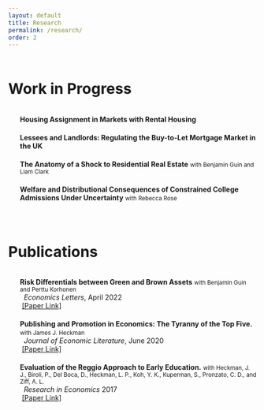 ```yaml
---
layout: default
title: Research
permalink: /research/
order: 2
---
```


<style type="text/css">
  ul li {
    margin-bottom: 20px;
    }
</style>
<div style="line-height:50%;">
    <br>
</div>

<div>
    <h1 style="font-size: 30px;">
    Work in Progress
    </h1>
</div>

<div style="line-height:10%;">
    <br>
</div>

<ul style="list-style-type:none;">
<li><b>Housing Assignment in Markets with Rental Housing</b></li>
<li><b>Lessees and Landlords: Regulating the Buy-to-Let Mortgage Market in the UK</b></li>
<li><b>The Anatomy of a Shock to Residential Real Estate</b> <small>with Benjamin Guin and Liam Clark</small></li>
<li><b>Welfare and Distributional Consequences of Constrained College Admissions Under
Uncertainty</b> <small>with Rebecca Rose</small> </li>
</ul>  
<div style="line-height:150%;">
    <br>
</div>
<div>
    <h1 style="font-size: 30px;">
    Publications
    </h1>
</div>
<div style="line-height:10%;">
    <br>
</div>


<ul style="list-style-type:none;">
<li><b>Risk Differentials between Green and Brown Assets</b> <small> with Benjamin Guin and Perttu Korhonen</small> <br> 
    &nbsp; <em>Economics Letters</em>, April 2022<br>
    &nbsp;<a href="https://www.sciencedirect.com/science/article/abs/pii/S016517652200026X" target="_blank">[Paper Link]</a> </li>
<li><b>Publishing and Promotion in Economics: The Tyranny of the Top Five.</b> <small> with James J. Heckman</small> <br> 
    &nbsp; <em> Journal of Economic Literature</em>, June 2020<br>
    &nbsp;<a href="https://www.aeaweb.org/articles?id=10.1257/jel.20191574" target="_blank">[Paper Link]</a> </li>
<li><b>Evaluation of the Reggio Approach to Early Education.</b> <small> with Heckman, J. J., Biroli, P., Del Boca, D., Heckman, L. P., Koh, Y. K., Kuperman, S., Pronzato, C. D., and Ziff, A. L.</small> <br> 
    &nbsp; <em> Research in Economics </em> 2017<br>
    &nbsp;<a href="https://www.sciencedirect.com/science/article/abs/pii/S1090944317301643" target="_blank">[Paper Link]</a> </li>
</ul>  